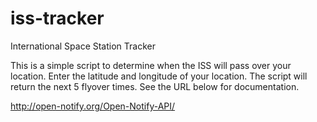 # iss-tracker
International Space Station Tracker 

This is a simple script to determine when the ISS will pass over your location. Enter the latitude and longitude of your
location. The script will return the next 5 flyover times. See the URL below for documentation. 
 
http://open-notify.org/Open-Notify-API/
